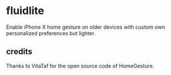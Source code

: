 # fluidlite
Enable iPhone X home gesture on older devices with custom own personalized preferences but lighter.
## credits
Thanks to VitaTaf for the open source code of HomeGesture.
